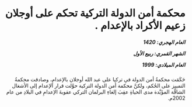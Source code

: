 <h1 dir="rtl">محكمة أمن الدولة التركية تحكم على أوجلان زعيم الأكراد بالإعدام .</h1>

<h5 dir="rtl">العام الهجري:  1420

الشهر القمري: ربيع الأول

العام الميلادي: 1999</h5>

<p dir="rtl">حَكَمَت محكمةُ أمن الدولة في تركيا على عبد الله أوجلان بالإعدامِ، وصادقت محكمةُ التمييز على الحُكم، ولكنَّ محكمة أمن الدولة التركية حوَّلت قرار الإعدام إلى الأشغال الشاقَّة المؤَبَّدة مدى الحياةِ عقِبَ إلغاءِ البرلمان التركي عقوبةَ الإعدامِ في البلادِ من عام 2002م.</p></br>
